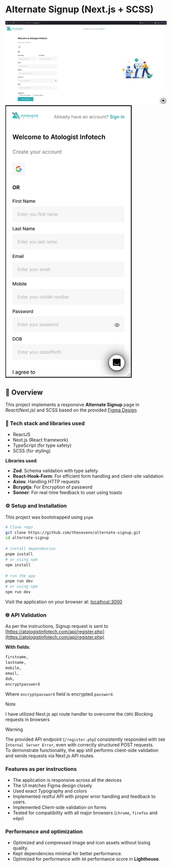 # Alternate Signup (Next.js + SCSS)

![Alternate Signup Demo - Desktop View](./public/demo-desktop.png)
![Alternate Signup Demo - Mobile View](./public/demo-mobile.png)

## 📌 Overview

This project implements a responsive **Alternate Signup** page in _React(Next.js)_ and SCSS based on the provided [Figma Design](https://www.figma.com/file/SuBLMVyz3I3va90XPXoI9l/Alternate-Signup?type=design&node-id=1-27&mode=design&t=upiPlslFw7YVPv1T-0)

### 🚀 Tech stack and libraries used

- ReactJS
- Next.js (React framework)
- TypeScript (for type safety)
- SCSS (for styling)

**Libraries used**:

- **Zod**: Schema validation with type safety
- **React-Hook-Form**: For efficient form handling and client-site validation
- **Axios**: Handling HTTP requests
- **Bcryptjs**: For Encryption of password
- **Sonner**: For real-time feedback to user using toasts

### ⚙️ Setup and Installation

This project was bootstrapped using `pnpm`

```bash
# Clone repo
git clone https://github.com/thesevenn/alternate-signup.git
cd alternate-signup

# install dependencies
pnpm install
# or using npm
npm install

# run the app
pnpm run dev
# or using npm
npm run dev
```

Visit the application on your browser at: [localhost:3000](http://localhost:3000)

### 🌐 API Validation

As per the instructions, Signup request is sent to
[https://atologistinfotech.com/api/register.php](https://atologistinfotech.com/api/register.php)

**With fields**:

```txt
firstname,
lastname,
mobile,
email,
dob,
encryptpassword
```

Where `encryptpassword` field is encrypted `password`.

> [!NOTE]
> I have utilized Next.js api route handler to overcome the `CORS` Blocking requests in browsers

> [!WARNING]
> The provided API endpoint (`/register.php`) consistently responded with `500 Internal Server Error`, even with correctly structured POST requests.  
> To demonstrate functionality, the app still performs client-side validation and sends requests via Next.js API routes.

### Features as per instructions

- The application is responsive across all the devices
- The UI matches Figma design closely
- Used exact Typography and colors
- Implemented restful API with proper error handling and feedback to users.
- Implemented Client-side validation on forms
- Tested for compatibility with all major browsers (`chrome`, `firefox` and `edge`)

### Performance and optimization

- Optimized and compressed image and icon assets without losing quality.
- Kept dependencies minimal for better performance.
- Optimized for performance with `98` performance score in **Lighthouse**.
